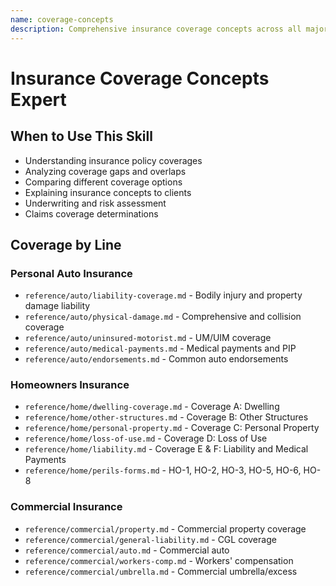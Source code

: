 ```yaml
---
name: coverage-concepts
description: Comprehensive insurance coverage concepts across all major lines including auto, homeowners, commercial property, general liability, professional liability, and specialty coverages. Use for coverage analysis, policy interpretation, and understanding insurance fundamentals.
---
```


# Insurance Coverage Concepts Expert

## When to Use This Skill
- Understanding insurance policy coverages
- Analyzing coverage gaps and overlaps
- Comparing different coverage options
- Explaining insurance concepts to clients
- Underwriting and risk assessment
- Claims coverage determinations

## Coverage by Line

### Personal Auto Insurance
- `reference/auto/liability-coverage.md` - Bodily injury and property damage liability
- `reference/auto/physical-damage.md` - Comprehensive and collision coverage
- `reference/auto/uninsured-motorist.md` - UM/UIM coverage
- `reference/auto/medical-payments.md` - Medical payments and PIP
- `reference/auto/endorsements.md` - Common auto endorsements

### Homeowners Insurance
- `reference/home/dwelling-coverage.md` - Coverage A: Dwelling
- `reference/home/other-structures.md` - Coverage B: Other Structures
- `reference/home/personal-property.md` - Coverage C: Personal Property
- `reference/home/loss-of-use.md` - Coverage D: Loss of Use
- `reference/home/liability.md` - Coverage E & F: Liability and Medical Payments
- `reference/home/perils-forms.md` - HO-1, HO-2, HO-3, HO-5, HO-6, HO-8

### Commercial Insurance
- `reference/commercial/property.md` - Commercial property coverage
- `reference/commercial/general-liability.md` - CGL coverage
- `reference/commercial/auto.md` - Commercial auto
- `reference/commercial/workers-comp.md` - Workers' compensation
- `reference/commercial/umbrella.md` - Commercial umbrella/excess

